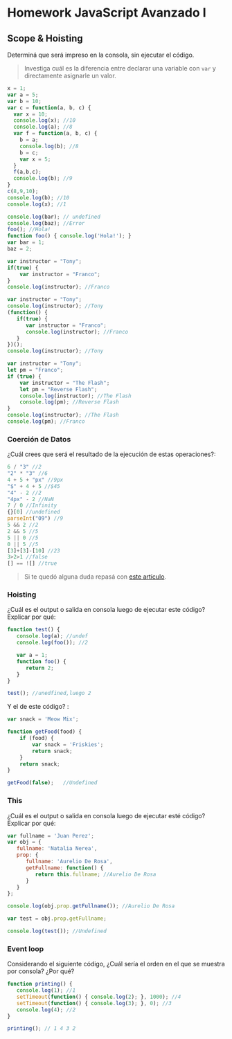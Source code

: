 
# Homework JavaScript Avanzado I

## Scope & Hoisting

Determiná que será impreso en la consola, sin ejecutar el código.

> Investiga cuál es la diferencia entre declarar una variable con `var` y directamente asignarle un valor.

```javascript
x = 1;                                    
var a = 5;
var b = 10;
var c = function(a, b, c) {
  var x = 10;
  console.log(x); //10
  console.log(a); //8
  var f = function(a, b, c) {
    b = a;
    console.log(b); //8
    b = c; 
    var x = 5; 
  }
  f(a,b,c);
  console.log(b); //9
}
c(8,9,10);
console.log(b); //10
console.log(x); //1
```

```javascript
console.log(bar); // undefined
console.log(baz); //Error
foo(); //Hola!
function foo() { console.log('Hola!'); }
var bar = 1;
baz = 2;
```

```javascript
var instructor = "Tony";
if(true) {
    var instructor = "Franco";
}
console.log(instructor); //Franco
```

```javascript
var instructor = "Tony";
console.log(instructor); //Tony
(function() {
   if(true) {
      var instructor = "Franco";
      console.log(instructor); //Franco
   }
})();
console.log(instructor); //Tony
```

```javascript
var instructor = "Tony";
let pm = "Franco";
if (true) {
    var instructor = "The Flash";
    let pm = "Reverse Flash";
    console.log(instructor); //The Flash
    console.log(pm); //Reverse Flash
}
console.log(instructor); //The Flash
console.log(pm); //Franco
```
### Coerción de Datos

¿Cuál crees que será el resultado de la ejecución de estas operaciones?:

```javascript
6 / "3" //2
"2" * "3" //6
4 + 5 + "px" //9px
"$" + 4 + 5 //$45
"4" - 2 //2
"4px" - 2 //NaN
7 / 0 //Infinity
{}[0] //undefined
parseInt("09") //9
5 && 2 //2
2 && 5 //5
5 || 0 //5
0 || 5 //5
[3]+[3]-[10] //23
3>2>1 //false
[] == ![] //true
```

> Si te quedó alguna duda repasá con [este artículo](http://javascript.info/tutorial/object-conversion).


### Hoisting

¿Cuál es el output o salida en consola luego de ejecutar este código? Explicar por qué:

```javascript
function test() {
   console.log(a); //undef
   console.log(foo()); //2

   var a = 1;
   function foo() {
      return 2;
   }
}

test(); //unedfined,luego 2
```

Y el de este código? :

```javascript
var snack = 'Meow Mix';

function getFood(food) {
    if (food) {
        var snack = 'Friskies';
        return snack;
    }
    return snack; 
}

getFood(false);   //Undefined
```


### This

¿Cuál es el output o salida en consola luego de ejecutar esté código? Explicar por qué:

```javascript
var fullname = 'Juan Perez';
var obj = {
   fullname: 'Natalia Nerea',
   prop: {
      fullname: 'Aurelio De Rosa',
      getFullname: function() {
         return this.fullname; //Aurelio De Rosa
      }
   }
};

console.log(obj.prop.getFullname()); //Aurelio De Rosa

var test = obj.prop.getFullname; 

console.log(test()); //Undefined
```

### Event loop

Considerando el siguiente código, ¿Cuál sería el orden en el que se muestra por consola? ¿Por qué?

```javascript
function printing() {
   console.log(1); //1
   setTimeout(function() { console.log(2); }, 1000); //4
   setTimeout(function() { console.log(3); }, 0); //3
   console.log(4); //2
}

printing(); // 1 4 3 2
```
